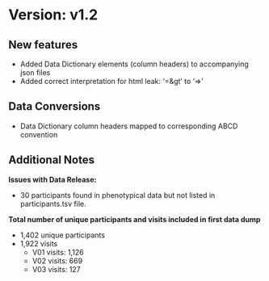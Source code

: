 # Version: v1.2
## New features
* Added Data Dictionary elements (column headers) to accompanying json files  
* Added correct interpretation for html leak: ‘=&gt’ to ‘=>’

## Data Conversions
* Data Dictionary column headers mapped to corresponding ABCD convention

## Additional Notes
**Issues with Data Release:**
* 30 participants found in phenotypical data but not listed in participants.tsv file.

**Total number of unique participants and visits included in first data dump**
* 1,402 unique participants  
* 1,922 visits  
  * V01 visits: 1,126   
  * V02 visits: 669   
  * V03 visits: 127 
  